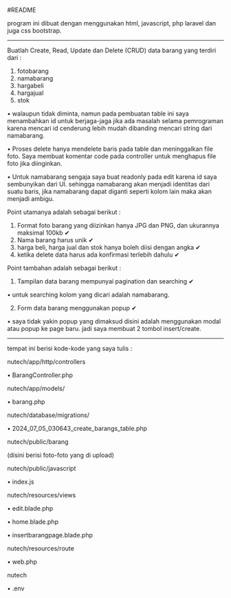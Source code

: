 #README

program ini dibuat dengan menggunakan html, javascript, php laravel dan juga css bootstrap.

----------
Buatlah Create, Read, Update dan Delete (CRUD) data barang yang terdiri dari :

1. fotobarang
2. namabarang
3. hargabeli
4. hargajual
5. stok

  •  walaupun tidak diminta, namun pada pembuatan table ini saya menambahkan id untuk berjaga-jaga jika ada masalah selama pemrograman karena mencari id cenderung lebih mudah dibanding mencari string dari namabarang.
  
  •  Proses delete hanya mendelete baris pada table dan meninggalkan file foto. Saya membuat komentar code pada controller untuk menghapus file foto jika diinginkan.

  • Untuk namabarang sengaja saya buat readonly pada edit karena id saya sembunyikan dari UI. sehingga namabarang akan menjadi identitas dari suatu baris, jika namabarang dapat diganti seperti kolom lain maka akan menjadi ambigu.

Point utamanya adalah sebagai berikut :

1. Format foto barang yang diizinkan hanya JPG dan PNG, dan ukurannya maksimal 100kb ✔
2. Nama barang harus unik ✔
3. harga beli, harga jual dan stok hanya boleh diisi dengan angka ✔
4. ketika delete data harus ada konfirmasi terlebih dahulu ✔

Point tambahan adalah sebagai berikut :
1. Tampilan data barang mempunyai pagination dan searching ✔
   
  • untuk searching kolom yang dicari adalah namabarang.
   
2. Form data barang menggunakan popup ✔

  • saya tidak yakin popup yang dimaksud disini adalah menggunakan modal atau popup ke page baru. jadi saya membuat 2 tombol insert/create.

-----------------------------

tempat ini berisi kode-kode yang saya tulis :

nutech/app/http/controllers

  • BarangController.php


nutech/app/models/

  • barang.php


nutech/database/migrations/

  • 2024_07_05_030643_create_barangs_table.php
  

nutech/public/barang

  (disini berisi foto-foto yang di upload)
  

nutech/public/javascript

  • index.js


nutech/resources/views


  • edit.blade.php

  
  • home.blade.php

  
  • insertbarangpage.blade.php

  

nutech/resources/route


  • web.php
  

nutech


  • .env
